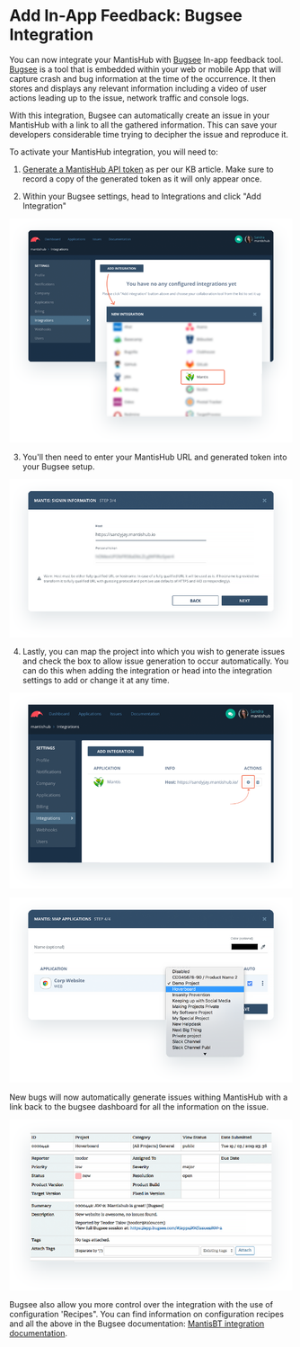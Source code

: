 # Add In-App Feedback: Bugsee Integration

You can now integrate your MantisHub with [Bugsee](https://www.bugsee.com/) In-app feedback tool. [Bugsee](https://www.bugsee.com/) is a tool that is embedded within your web or mobile App that will capture crash and bug information at the time of the occurrence. It then stores and displays any relevant information including a video of user actions leading up to the issue, network traffic and console logs. 

With this integration, Bugsee can automatically create an issue in your MantisHub with a link to all the gathered information. This can save your developers considerable time trying to decipher the issue and reproduce it. 

To activate your MantisHub integration, you will need to:

1.  [Generate a MantisHub API token](/api/connecting_mh_api_tokens) as per our KB article. Make sure to record a copy of the generated token as it will only appear once. 

2. Within your Bugsee settings, head to Integrations and click "Add Integration"

![](./images/bugsee_1.png)

3. You'll then need to enter your MantisHub URL and generated token into your Bugsee setup.

![](./images/bugsee_2.png)

4. Lastly, you can map the project into which you wish to generate issues and check the box to allow issue generation to occur automatically. You can do this when adding the integration or head into the integration settings to add or change it at any time.

![](./images/bugsee_3.png)

![](./images/bugsee_4.png)

New bugs will now automatically generate issues withing MantisHub with a link back to the bugsee dashboard for all the information on the issue. 

![](./images/bugsee_5.png)

Bugsee also allow you more control over the integration with the use of configuration 'Recipes". You can find information on configuration recipes and all the above in the Bugsee documentation: [MantisBT integration documentation](https://docs.bugsee.com/integrations/providers/mantisbt/). 